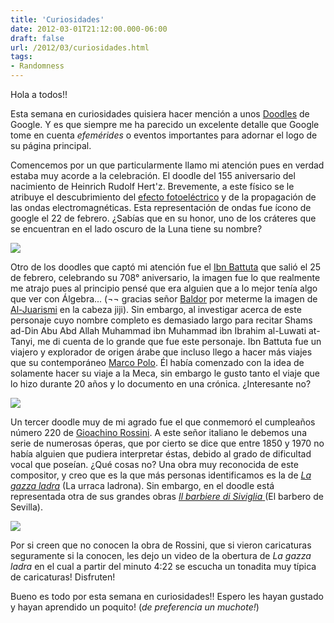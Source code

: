 ```yaml
---
title: 'Curiosidades'
date: 2012-03-01T21:12:00.000-06:00
draft: false
url: /2012/03/curiosidades.html
tags: 
- Randomness
---
```


Hola a todos!!

Esta semana en curiosidades quisiera hacer mención a unos [Doodles](http://www.google.com/doodles/finder/2012/All%20doodles) de Google. Y es que siempre me ha parecido un excelente detalle que Google tome en cuenta _efemérides_ o eventos importantes para adornar el logo de su página principal. 

  

Comencemos por un que particularmente llamo mi atención pues en verdad estaba muy acorde a la celebración. El doodle del 155 aniversario del nacimiento de Heinrich Rudolf Hert'z. Brevemente, a este físico se le atribuye el descubrimiento del [efecto fotoeléctrico](http://es.wikipedia.org/wiki/Efecto_fotoel%C3%A9ctrico) y de la propagación de las ondas electromagnéticas. Esta representación de ondas fue ícono de google el 22 de febrero. ¿Sabías que en su honor, uno de los cráteres que se encuentran en el lado oscuro de la Luna tiene su nombre?

[![](http://www.google.com/logos/2012/hertz-2011-hp.gif)](http://www.google.com/doodles/heinrich-rudolf-hertzs-155th-birthday)

  
  
Otro de los doodles que captó mi atención fue el [Ibn Battuta](http://es.wikipedia.org/wiki/Ibn_Battuta) que salió el 25 de febrero, celebrando su 708° aniversario, la imagen fue lo que realmente me atrajo pues al principio pensé que era alguien que a lo mejor tenía algo que ver con Álgebra... (¬¬ gracias señor [Baldor](http://es.wikipedia.org/wiki/%C3%81lgebra_de_Baldor) por meterme la imagen de [Al-Juarismi](http://es.wikipedia.org/wiki/Al-Juarismi) en la cabeza jiji). Sin embargo, al investigar acerca de este personaje cuyo nombre completo es demasiado largo para recitar Shams ad-Din Abu Abd Allah Muhammad ibn Muhammad ibn Ibrahim al-Luwati at-Tanyi, me di cuenta de lo grande que fue este personaje. Ibn Battuta fue un viajero y explorador de origen árabe que incluso llego a hacer más viajes que su contemporáneo [Marco Polo](http://es.wikipedia.org/wiki/Marco_Polo). Él había comenzado con la idea de solamente hacer su viaje a la Meca, sin embargo le gusto tanto el viaje que lo hizo durante 20 años y lo documento en una crónica. ¿Interesante no?

  

[![](http://www.google.com/logos/2012/battuta11-hp.jpg)](http://www.google.com/doodles/ibn-battutas-708th-birthday)

  

  
  
Un tercer doodle muy de mi agrado fue el que conmemoró el cumpleaños número 220 de [Gioachino Rossini](http://es.wikipedia.org/wiki/Gioachino_Rossini). A este señor italiano le debemos una serie de numerosas óperas, que por cierto se dice que entre 1850 y 1970 no había alguien que pudiera interpretar éstas, debido al grado de dificultad vocal que poseían. ¿Qué cosas no? Una obra muy reconocida de este compositor, y creo que es la que más personas identificamos es la de _[La gazza ladra](http://es.wikipedia.org/wiki/La_gazza_ladra)_ (La urraca ladrona). Sin embargo, en el doodle está representada otra de sus grandes obras [_Il barbiere di Siviglia_ ](http://es.wikipedia.org/wiki/El_barbero_de_Sevilla)(El barbero de Sevilla).

  

[![](http://www.google.com/logos/2012/rossini12-hp.jpg)](http://www.google.com/doodles/gioachino-rossinis-220th-birthday-leap-year-2012)

  
  
Por si creen que no conocen la obra de Rossini, que si vieron caricaturas seguramente si la conocen, les dejo un video de la obertura de _La gazza ladra_ en el cual a partir del minuto 4:22 se escucha un tonadita muy típica de caricaturas! Disfruten!

  

  

Bueno es todo por esta semana en curiosidades!! Espero les hayan gustado y hayan aprendido un poquito! (_de preferencia un muchote!_)